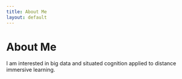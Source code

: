 ```yaml
---
title: About Me
layout: default
---
```


# About Me

I am interested in big data and situated cognition applied to distance immersive learning.